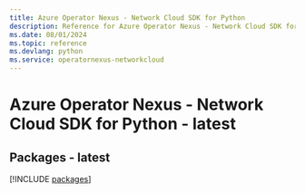 ```yaml
---
title: Azure Operator Nexus - Network Cloud SDK for Python
description: Reference for Azure Operator Nexus - Network Cloud SDK for Python
ms.date: 08/01/2024
ms.topic: reference
ms.devlang: python
ms.service: operatornexus-networkcloud
---
```

# Azure Operator Nexus - Network Cloud SDK for Python - latest
## Packages - latest
[!INCLUDE [packages](operator-nexus---network-cloud-index.md)]